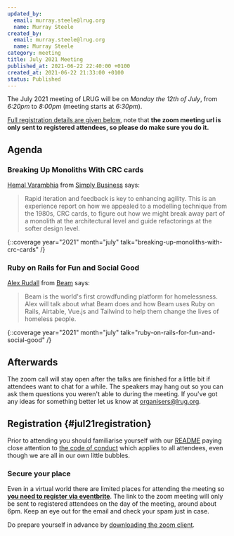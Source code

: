 ```yaml
---
updated_by:
  email: murray.steele@lrug.org
  name: Murray Steele
created_by:
  email: murray.steele@lrug.org
  name: Murray Steele
category: meeting
title: July 2021 Meeting
published_at: 2021-06-22 22:40:00 +0100
created_at: 2021-06-22 21:33:00 +0100
status: Published
---
```


The July 2021 meeting of LRUG will be on *Monday the 12th of July*,
from _6:20pm_ to _8:00pm_ (meeting starts at _6:30pm_).

[Full registration details are given below](#jul21registration), note
that **the zoom meeting url is only sent to registered attendees, so
please do make sure you do it.**

## Agenda

### Breaking Up Monoliths With CRC cards

[Hemal Varambhia](https://twitter.com/hnvarambhia) from [Simply Business]() says:

> Rapid iteration and feedback is key to enhancing agility. This is an
> experience report on how we appealed to a modelling technique from the
> 1980s, CRC cards, to figure out how we might break away part of a monolith
> at the architectural level and guide refactorings at the softer design
> level.

{::coverage year="2021" month="july" talk="breaking-up-monoliths-with-crc-cards" /}

### Ruby on Rails for Fun and Social Good

[Alex Rudall](https://twitter.com/alexrudall) from [Beam](https://beam.org) says:

> Beam is the world's first crowdfunding platform for homelessness. Alex
> will talk about what Beam does and how Beam uses Ruby on Rails,
> Airtable, Vue.js and Tailwind to help them change the lives of homeless
> people.

{::coverage year="2021" month="july" talk="ruby-on-rails-for-fun-and-social-good" /}

## Afterwards

The zoom call will stay open after the talks are finished for a little bit
if attendees want to chat for a while.  The speakers may hang out so you
can ask them questions you weren't able to during the meeting.  If you've
got any ideas for something better let us know at
[organisers@lrug.org](mailto:organisers@lrug.org).

## Registration {#jul21registration}

Prior to attending you should familiarise yourself with our
[README](http://readme.lrug.org/) paying close attention to [the code of
conduct](http://readme.lrug.org/#code-of-conduct) which applies to all
attendees, even though we are all in our own little bubbles.

### Secure your place

Even in a virtual world there are limited places for attending the
meeting so **[you need to register via eventbrite][jul2021-eventbrite]**.
The link to the zoom meeting will only be sent to registered attendees on
the day of the meeting, around about 6pm. Keep an eye out for the email
and check your spam just in case.

Do prepare yourself in advance by [downloading the zoom
client](https://zoom.us/support/download).

[jul2021-eventbrite]: https://www.eventbrite.com/e/lrug-july-2021-tickets-160867074751
